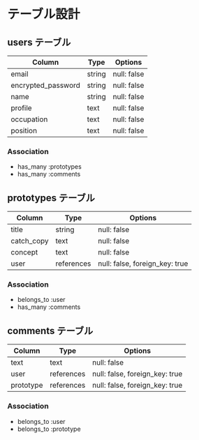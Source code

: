 # テーブル設計

## users テーブル

| Column               | Type                 | Options              |
| -------------------- | -------------------- | -------------------- |
| email                | string               | null: false          |
| encrypted_password   | string               | null: false          | 
| name                 | string               | null: false          |
| profile              | text                 | null: false          |
| occupation           | text                 | null: false          |
| position             | text                 | null: false          |

### Association

- has_many :prototypes
- has_many :comments

## prototypes テーブル

| Column     | Type       | Options                        |
| ---------- | ------     | ------------------------------ |
| title      | string     | null: false                    |
| catch_copy | text       | null: false                    |
| concept    | text       | null: false                    |
| user       | references | null: false, foreign_key: true |

### Association

- belongs_to :user
- has_many :comments

## comments テーブル

| Column     | Type       | Options                        |
| ---------- | ---------- | ------------------------------ |
| text       | text       | null: false                    |
| user       | references | null: false, foreign_key: true |
| prototype  | references | null: false, foreign_key: true |

### Association

- belongs_to :user
- belongs_to :prototype